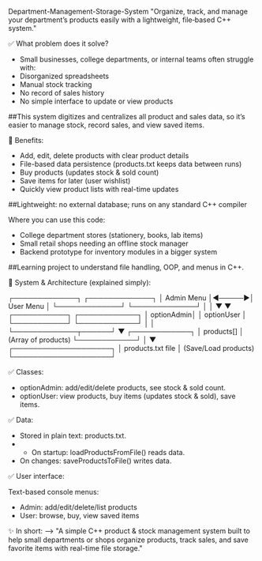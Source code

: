 Department-Management-Storage-System
"Organize, track, and manage your department’s products easily  with a lightweight, file‑based C++ system."


✅ What problem does it solve?
- Small businesses, college departments, or internal teams often struggle with:
-  Disorganized spreadsheets
- Manual stock tracking
- No record of sales history
- No simple interface to update or view products

##This system digitizes and centralizes all product and sales data, so it’s easier to manage stock, record sales, and view saved items.

🌟 Benefits:
- Add, edit, delete products with clear product details
- File-based data persistence (products.txt keeps data between runs)
- Buy products (updates stock & sold count)
- Save items for later (user wishlist)
- Quickly view product lists with real-time updates

##Lightweight: no external database; runs on any standard C++ compiler

Where you can use this code:
- College department stores (stationery, books, lab items)
- Small retail shops needing an offline stock manager
- Backend prototype for inventory modules in a bigger system

##Learning project to understand file handling, OOP, and menus in C++.

🧩 System & Architecture (explained simply):

┌─────────────┐        ┌─────────────┐
│ Admin Menu  │◀─────▶│ User Menu   │
└─────────────┘        └─────────────┘
        │                    │
        ▼                    ▼
   ┌───────────┐       ┌────────────┐
   │ optionAdmin│       │ optionUser │
   └───────────┘       └────────────┘
        │                    │
        └─────────────┬──────┘
                      ▼
               ┌────────────┐
               │ products[] │ (Array of products)
               └────────────┘
                      │
                      ▼
          ┌────────────────────┐
          │ products.txt file  │ (Save/Load products)
          └────────────────────┘



✅ Classes:
- optionAdmin: add/edit/delete products, see stock & sold count.
- optionUser: view products, buy items (updates stock & sold), save items.

✅ Data:
- Stored in plain text: products.txt.
- - On startup: loadProductsFromFile() reads data.
- On changes: saveProductsToFile() writes data.

✅ User interface:

Text-based console menus:
- Admin: add/edit/delete/list products
- User: browse, buy, view saved items



✨ In short:
--> "A simple C++ product & stock management system built to help small departments or shops organize products, track sales, and save favorite items with real-time file storage."

